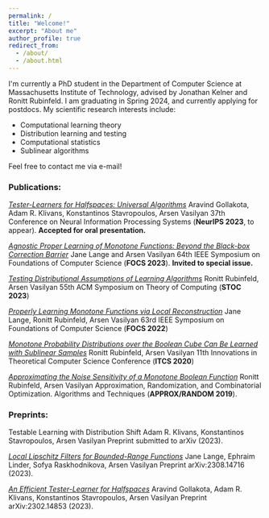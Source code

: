 ```yaml
---
permalink: /
title: "Welcome!"
excerpt: "About me"
author_profile: true
redirect_from: 
  - /about/
  - /about.html
---
```




I'm currently a PhD student in the Department of Computer Science at Massachusetts Institute of Technology, advised by Jonathan Kelner and Ronitt Rubinfeld. I am graduating in Spring 2024, and currently applying for postdocs.
My scientific research interests include:
* Computational learning theory
* Distribution learning and testing
* Computational statistics
* Sublinear algorithms


Feel free to contact me via e-mail!

### Publications:
[_Tester-Learners for Halfspaces: Universal Algorithms_](https://arxiv.org/abs/2305.11765)
Aravind Gollakota, Adam R. Klivans, Konstantinos Stavropoulos, Arsen Vasilyan
37th Conference on Neural Information Processing Systems (**NeurIPS 2023**, to appear).
**Accepted for oral presentation.**

[_Agnostic Proper Learning of Monotone Functions: Beyond the Black-box Correction Barrier_](https://arxiv.org/abs/2304.02700)
Jane Lange and Arsen Vasilyan
64th IEEE Symposium on Foundations of Computer Science (**FOCS 2023**).
**Invited to special issue.**

[_Testing Distributional Assumptions of Learning Algorithms_](https://dl.acm.org/doi/10.1145/3564246.3585117)
Ronitt Rubinfeld, Arsen Vasilyan
55th ACM Symposium on Theory of Computing (**STOC 2023**)

[_Properly Learning Monotone Functions via Local Reconstruction_](https://ieeexplore.ieee.org/document/9996614)
Jane Lange, Ronitt Rubinfeld, Arsen Vasilyan
63rd IEEE Symposium on Foundations of Computer Science (**FOCS 2022**)

[_Monotone Probability Distributions over the Boolean Cube Can Be Learned with Sublinear Samples_](https://drops.dagstuhl.de/entities/document/10.4230/LIPIcs.ITCS.2020.28)
Ronitt Rubinfeld, Arsen Vasilyan
11th Innovations in Theoretical Computer Science Conference (**ITCS 2020**)

[_Approximating the Noise Sensitivity of a Monotone Boolean Function_](https://drops.dagstuhl.de/entities/document/10.4230/LIPIcs.APPROX-RANDOM.2019.52)
Ronitt Rubinfeld, Arsen Vasilyan
Approximation, Randomization, and Combinatorial Optimization. Algorithms and Techniques
(**APPROX/RANDOM 2019**).

### Preprints:
Testable Learning with Distribution Shift
Adam R. Klivans, Konstantinos Stavropoulos, Arsen Vasilyan
Preprint submitted to arXiv (2023).

[_Local Lipschitz Filters for Bounded-Range Functions_](https://arxiv.org/abs/2308.14716)
Jane Lange, Ephraim Linder, Sofya Raskhodnikova, Arsen Vasilyan
Preprint arXiv:2308.14716 (2023).

[_An Efficient Tester-Learner for Halfspaces_](https://arxiv.org/abs/2302.14853)
Aravind Gollakota, Adam R. Klivans, Konstantinos Stavropoulos, Arsen Vasilyan
Preprint arXiv:2302.14853 (2023).





